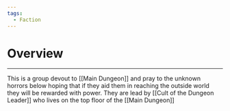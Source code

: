 ```yaml
---
tags:
  - Faction
---
```

# Overview
---
This is a group devout to [[Main Dungeon]] and pray to the unknown horrors below hoping that if they aid them in reaching the outside world they will be rewarded with power. They are lead by [[Cult of the Dungeon Leader]] who lives on the top floor of the [[Main Dungeon]] 